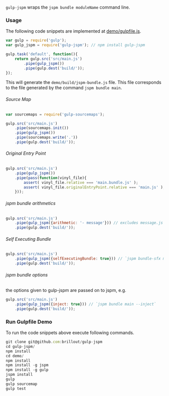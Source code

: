 `gulp-jspm` wraps the `jspm bundle moduleName` command line.

### Usage

The following code snippets are implemented at [demo/gulpfile.js](demo/gulpfile.js).

```js
var gulp = require('gulp');
var gulp_jspm = require('gulp-jspm'); // npm install gulp-jspm

gulp.task('default', function(){
    return gulp.src('src/main.js')
        .pipe(gulp_jspm())
        .pipe(gulp.dest('build/'));
});
```

This will generate the `demo/build/jspm-bundle.js` file.
This file corresponds to the file generated by the command `jspm bundle main`.


###### Source Map

```js
var sourcemaps = require('gulp-sourcemaps');

gulp.src('src/main.js')
    .pipe(sourcemaps.init())
    .pipe(gulp_jspm())
    .pipe(sourcemaps.write('.'))
    .pipe(gulp.dest('build/'));
```

###### Original Entry Point

```js
gulp.src('src/main.js')
    .pipe(gulp_jspm())
    .pipe(pass(function(vinyl_file){
        assert( vinyl_file.relative === 'main.bundle.js' );
        assert( vinyl_file.originalEntryPoint.relative === 'main.js' );
    }));
```

###### jspm bundle arithmetics

```js
gulp.src('src/main.js')
    .pipe(gulp_jspm({arithmetic: '- message'})) // excludes message.js from bundle
    .pipe(gulp.dest('build/'));
```

###### Self Executing Bundle

```js
gulp.src('src/main.js')
    .pipe(gulp_jspm({selfExecutingBundle: true})) // `jspm bundle-sfx main`
    .pipe(gulp.dest('build/'));
```

###### jspm bundle options

the options given to gulp-jspm are passed on to jspm, e.g.
```js
gulp.src('src/main.js')
    .pipe(gulp_jspm({inject: true})) // `jspm bundle main --inject`
    .pipe(gulp.dest('build/'));
```

### Run Gulpfile Demo

To run the code snippets above execute following commands.

```js
git clone git@github.com:brillout/gulp-jspm
cd gulp-jspm/
npm install
cd demo/
npm install
npm install -g jspm
npm install -g gulp
jspm install
gulp
gulp sourcemap
gulp test
```

